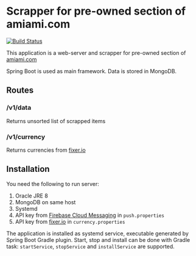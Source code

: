 # Scrapper for pre-owned section of amiami.com

[![Build Status](https://travis-ci.com/CherryPerry/Amiami-kotlin-backend.svg?branch=master)](https://travis-ci.com/CherryPerry/Amiami-kotlin-backend)

This application is a web-server and scrapper for pre-owned section of [amiami.com](http://amiami.com)

Spring Boot is used as main framework. Data is stored in MongoDB.

## Routes
### /v1/data
Returns unsorted list of scrapped items

### /v1/currency
Returns currencies from [fixer.io](http://fixer.io/)

## Installation
You need the following to run server:

1. Oracle JRE 8
1. MongoDB on same host
1. Systemd
1. API key from [Firebase Cloud Messaging](https://firebase.google.com/docs/cloud-messaging/) in `push.properties`
1. API key from [fixer.io](http://fixer.io/) in `currency.properties`

The application is installed as systemd service, executable generated by Spring Boot Gradle plugin.
Start, stop and install can be done with Gradle task: `startService`, `stopService` and `installService` are supported.
